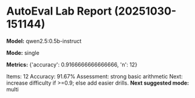 # AutoEval Lab Report (20251030-151144)

**Model:** qwen2.5:0.5b-instruct

**Mode:** single

**Metrics:** {'accuracy': 0.9166666666666666, 'n': 12}

Items: 12
Accuracy: 91.67%
Assessment: strong basic arithmetic
Next: increase difficulty if >=0.9; else add easier drills.
**Next suggested mode:** multi
